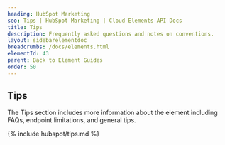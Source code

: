 ```yaml
---
heading: HubSpot Marketing
seo: Tips | HubSpot Marketing | Cloud Elements API Docs
title: Tips
description: Frequently asked questions and notes on conventions.
layout: sidebarelementdoc
breadcrumbs: /docs/elements.html
elementId: 43
parent: Back to Element Guides
order: 50
---
```


## Tips

The Tips section includes more information about the element including FAQs, endpoint limitations, and general tips.


{% include hubspot/tips.md %}
